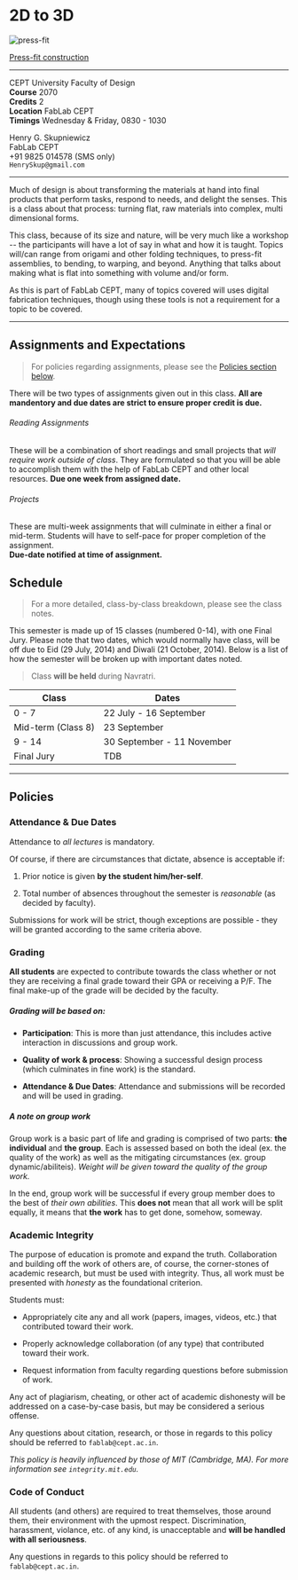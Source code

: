 # 2D to 3D

![press-fit](http://fabacademy.org/archives/2014/students/skupniewicz.henry/content/PressFit_srf.png)  

[Press-fit construction](http://fabacademy.org/archives/2014/students/skupniewicz.henry/week02.html)

---

CEPT University Faculty of Design  
**Course** 2070  
**Credits** 2  
**Location** FabLab CEPT  
**Timings** Wednesday & Friday, 0830 - 1030  

Henry G. Skupniewicz  
FabLab CEPT  
+91 9825 014578 (SMS only)  
`HenrySkup@gmail.com`  

---

Much of design is about transforming the materials at hand into final products that perform tasks, respond to needs, and delight the senses. This is a class about that process: turning flat, raw materials into complex, multi dimensional forms.

This class, because of its size and nature, will be very much like a workshop -- the participants will have a lot of say in what and how it is taught.  Topics will/can range from origami and other folding techniques, to press-fit assemblies, to bending, to warping, and beyond.  Anything that talks about making what is flat into something with volume and/or form.

As this is part of FabLab CEPT, many of topics covered will uses digital fabrication techniques, though using these tools is not a requirement for a topic to be covered.

---

## Assignments and Expectations

> For policies regarding assignments, please see the [Policies section below](#policies).

There will be two types of assignments given out in this class.  **All are mandentory and due dates are strict to ensure proper credit is due.**

###### Reading Assignments

These will be a combination of short readings and small projects that *will require work outside of class*.  They are formulated so that you will be able to accomplish them with the help of FabLab CEPT and other local resources.
**Due one week from assigned date.**  

###### Projects

These are multi-week assignments that will culminate in either a final or mid-term.  Students will have to self-pace for proper completion of the assignment.  
**Due-date notified at time of assignment.**

## Schedule

> For a more detailed, class-by-class breakdown, please see the class notes.

This semester is made up of 15 classes (numbered 0-14), with one Final Jury.  Please note that two dates, which would normally have class, will be off due to Eid (29 July, 2014) and Diwali (21 October, 2014).  Below is a list of how the semester will be broken up with important dates noted.

> Class **will be held** during Navratri.

|Class                | Dates                      |
|---------------------|----------------------------|
| 0 - 7               | 22 July - 16 September     |
| Mid-term (Class 8)  | 23 September               |
| 9 - 14              | 30 September - 11 November |
| Final Jury          | TDB                        |

---

## Policies

### Attendance & Due Dates

Attendance to *all lectures* is mandatory.  

Of course, if there are circumstances that dictate, absence is acceptable if:

1. Prior notice is given **by the student him/her-self**.

2. Total number of absences throughout the semester is *reasonable* (as decided by faculty).

Submissions for work will be strict, though exceptions are possible - they will be granted according to the same criteria above.

### Grading

**All students** are expected to contribute towards the class whether or not they are receiving a final grade toward their GPA or receiving a P/F.  The final make-up of the grade will be decided by the faculty.

##### Grading will be based on:

* **Participation**: This is more than just attendance, this includes active interaction in discussions and group work.

* **Quality of work & process**: Showing a successful design process (which culminates in fine work) is the standard.

* **Attendance & Due Dates**: Attendance and submissions will be recorded and will be used in grading.

##### A note on group work

Group work is a basic part of life and grading is comprised of two parts: **the individual** and **the group**.  Each is assessed based on both the ideal (ex. the quality of the work) as well as the mitigating circumstances (ex. group dynamic/abiliteis).  *Weight will be given toward the quality of the group work.*

In the end, group work will be successful if every group member does to the best of *their own abilities*.  This **does not** mean that all work will be split equally, it means that **the work** has to get done, somehow, someway.

### Academic Integrity

The purpose of education is promote and expand the truth.  Collaboration and building off the work of others are, of course, the corner-stones of academic research, but must be used with integrity.  Thus, all work must be presented with *honesty* as the foundational criterion.

Students must:

* Appropriately cite any and all work (papers, images, videos, etc.) that contributed toward their work.

* Properly acknowledge collaboration (of any type) that contributed toward their work.

* Request information from faculty regarding questions before submission of work.

Any act of plagiarism, cheating, or other act of academic dishonesty will be addressed on a case-by-case basis, but may be considered a serious offense.

Any questions about citation, research, or those in regards to this policy should be referred to ```fablab@cept.ac.in```.

*This policy is heavily influenced by those of MIT (Cambridge, MA).  For more information see ```integrity.mit.edu```.*


### Code of Conduct

All students (and others) are required to treat themselves, those around them, their environment with the upmost respect.  Discrimination, harassment, violance, etc. of any kind, is unacceptable and **will be handled with all seriousness**.  

Any questions in regards to this policy should be referred to ```fablab@cept.ac.in```.
